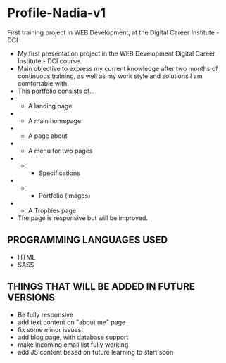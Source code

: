 # Profile-Nadia-v1
First training project in WEB Development, at the Digital Career Institute - DCI

- My first presentation project in the WEB Development Digital Career Institute - DCI course.
- Main objective to express my current knowledge after two months of continuous training, as well as my work style and solutions I am comfortable with.
- This portfolio consists of...
- - A landing page
- - A main homepage
- - A page about
- - A menu for two pages
- - - Specifications
- - - Portfolio (images)
- - A Trophies page
- The page is responsive but will be improved.

## PROGRAMMING LANGUAGES USED
- HTML
- SASS


## THINGS THAT WILL BE ADDED IN FUTURE VERSIONS
- Be fully responsive
- add text content on "about me" page
- fix some minor issues.
- add blog page, with database support
- make incoming email list fully working
- add JS content based on future learning to start soon



